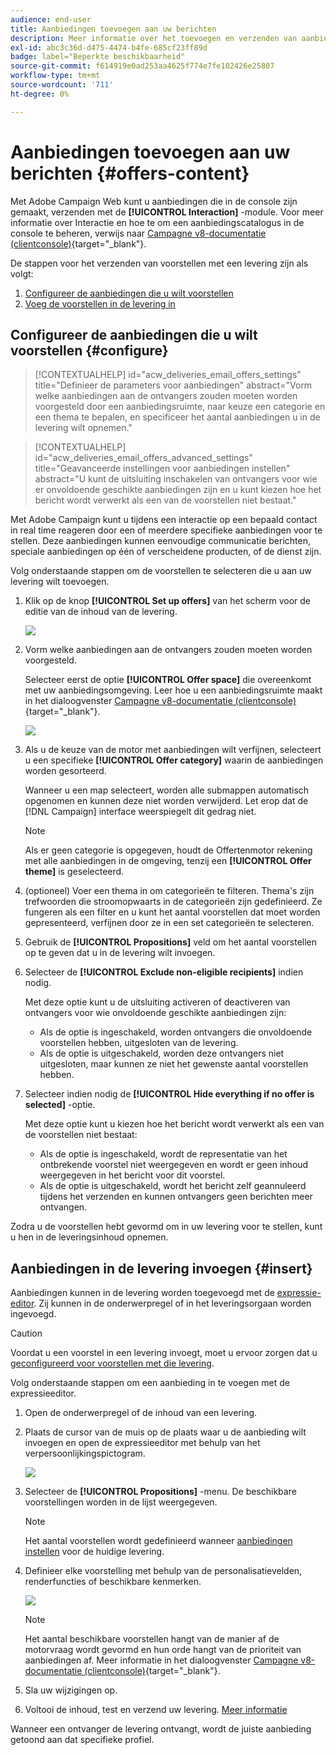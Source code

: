 ```yaml
---
audience: end-user
title: Aanbiedingen toevoegen aan uw berichten
description: Meer informatie over het toevoegen en verzenden van aanbiedingen
exl-id: abc3c36d-d475-4474-b4fe-685cf23ff89d
badge: label="Beperkte beschikbaarheid"
source-git-commit: f614919e0ad253aa4625f774e7fe102426e25807
workflow-type: tm+mt
source-wordcount: '711'
ht-degree: 0%

---
```



# Aanbiedingen toevoegen aan uw berichten {#offers-content}

Met Adobe Campaign Web kunt u aanbiedingen die in de console zijn gemaakt, verzenden met de **[!UICONTROL Interaction]** -module. Voor meer informatie over Interactie en hoe te om een aanbiedingscatalogus in de console te beheren, verwijs naar [Campagne v8-documentatie (clientconsole)](https://experienceleague.adobe.com/docs/campaign/campaign-v8/offers/interaction.html){target="_blank"}.

De stappen voor het verzenden van voorstellen met een levering zijn als volgt:

1. [Configureer de aanbiedingen die u wilt voorstellen](#configure)
1. [Voeg de voorstellen in de levering in](#insert)

## Configureer de aanbiedingen die u wilt voorstellen {#configure}

>[!CONTEXTUALHELP]
>id="acw_deliveries_email_offers_settings"
>title="Definieer de parameters voor aanbiedingen"
>abstract="Vorm welke aanbiedingen aan de ontvangers zouden moeten worden voorgesteld door een aanbiedingsruimte, naar keuze een categorie en een thema te bepalen, en specificeer het aantal aanbiedingen u in de levering wilt opnemen."

>[!CONTEXTUALHELP]
>id="acw_deliveries_email_offers_advanced_settings"
>title="Geavanceerde instellingen voor aanbiedingen instellen"
>abstract="U kunt de uitsluiting inschakelen van ontvangers voor wie er onvoldoende geschikte aanbiedingen zijn en u kunt kiezen hoe het bericht wordt verwerkt als een van de voorstellen niet bestaat."

Met Adobe Campaign kunt u tijdens een interactie op een bepaald contact in real time reageren door een of meerdere specifieke aanbiedingen voor te stellen. Deze aanbiedingen kunnen eenvoudige communicatie berichten, speciale aanbiedingen op één of verscheidene producten, of de dienst zijn.

Volg onderstaande stappen om de voorstellen te selecteren die u aan uw levering wilt toevoegen.

1. Klik op de knop **[!UICONTROL Set up offers]** van het scherm voor de editie van de inhoud van de levering.

   ![](assets/offer-setup.png)

1. Vorm welke aanbiedingen aan de ontvangers zouden moeten worden voorgesteld.

   Selecteer eerst de optie **[!UICONTROL Offer space]** die overeenkomt met uw aanbiedingsomgeving. Leer hoe u een aanbiedingsruimte maakt in het dialoogvenster [Campagne v8-documentatie (clientconsole)](https://experienceleague.adobe.com/docs/campaign/campaign-v8/offers/interaction-settings/interaction-offer-spaces.html){target="_blank"}.

   ![](assets/offer-create-content.png)

1. Als u de keuze van de motor met aanbiedingen wilt verfijnen, selecteert u een specifieke **[!UICONTROL Offer category]** waarin de aanbiedingen worden gesorteerd.

   Wanneer u een map selecteert, worden alle submappen automatisch opgenomen en kunnen deze niet worden verwijderd. Let erop dat de [!DNL Campaign] interface weerspiegelt dit gedrag niet.

   >[!NOTE]
   >
   >Als er geen categorie is opgegeven, houdt de Offertenmotor rekening met alle aanbiedingen in de omgeving, tenzij een **[!UICONTROL Offer theme]** is geselecteerd.

1. (optioneel) Voer een thema in om categorieën te filteren. Thema&#39;s zijn trefwoorden die stroomopwaarts in de categorieën zijn gedefinieerd. Ze fungeren als een filter en u kunt het aantal voorstellen dat moet worden gepresenteerd, verfijnen door ze in een set categorieën te selecteren.

1. Gebruik de **[!UICONTROL Propositions]** veld om het aantal voorstellen op te geven dat u in de levering wilt invoegen.

1. Selecteer de **[!UICONTROL Exclude non-eligible recipients]** indien nodig.

   Met deze optie kunt u de uitsluiting activeren of deactiveren van ontvangers voor wie onvoldoende geschikte aanbiedingen zijn:

   * Als de optie is ingeschakeld, worden ontvangers die onvoldoende voorstellen hebben, uitgesloten van de levering.
   * Als de optie is uitgeschakeld, worden deze ontvangers niet uitgesloten, maar kunnen ze niet het gewenste aantal voorstellen hebben.

1. Selecteer indien nodig de **[!UICONTROL Hide everything if no offer is selected]** -optie.

   Met deze optie kunt u kiezen hoe het bericht wordt verwerkt als een van de voorstellen niet bestaat:

   * Als de optie is ingeschakeld, wordt de representatie van het ontbrekende voorstel niet weergegeven en wordt er geen inhoud weergegeven in het bericht voor dit voorstel.
   * Als de optie is uitgeschakeld, wordt het bericht zelf geannuleerd tijdens het verzenden en kunnen ontvangers geen berichten meer ontvangen.

Zodra u de voorstellen hebt gevormd om in uw levering voor te stellen, kunt u hen in de leveringsinhoud opnemen.

## Aanbiedingen in de levering invoegen {#insert}

Aanbiedingen kunnen in de levering worden toegevoegd met de [expressie-editor](../personalization/gs-personalization.md#access). Zij kunnen in de onderwerpregel of in het leveringsorgaan worden ingevoegd.

>[!CAUTION]
>
>Voordat u een voorstel in een levering invoegt, moet u ervoor zorgen dat u [geconfigureerd voor voorstellen met die levering](#configure).

Volg onderstaande stappen om een aanbieding in te voegen met de expressieeditor.

1. Open de onderwerpregel of de inhoud van een levering.

1. Plaats de cursor van de muis op de plaats waar u de aanbieding wilt invoegen en open de expressieeditor met behulp van het verpersoonlijkingspictogram.

   ![](assets/offer-insert-perso-icon.png)

1. Selecteer de **[!UICONTROL Propositions]** -menu. De beschikbare voorstellingen worden in de lijst weergegeven.

   >[!NOTE]
   >
   >Het aantal voorstellen wordt gedefinieerd wanneer [aanbiedingen instellen](#configure) voor de huidige levering.

1. Definieer elke voorstelling met behulp van de personalisatievelden, renderfuncties of beschikbare kenmerken.

   ![](assets/offer-inserted.png)

   >[!NOTE]
   >
   >Het aantal beschikbare voorstellen hangt van de manier af de motorvraag wordt gevormd en hun orde hangt van de prioriteit van aanbiedingen af. Meer informatie in het dialoogvenster [Campagne v8-documentatie (clientconsole)](https://experienceleague.adobe.com/docs/campaign/campaign-v8/offers/interaction-best-practices.html){target="_blank"}.

1. Sla uw wijzigingen op.

1. Voltooi de inhoud, test en verzend uw levering. [Meer informatie](gs-messages.md)

Wanneer een ontvanger de levering ontvangt, wordt de juiste aanbieding getoond aan dat specifieke profiel.
